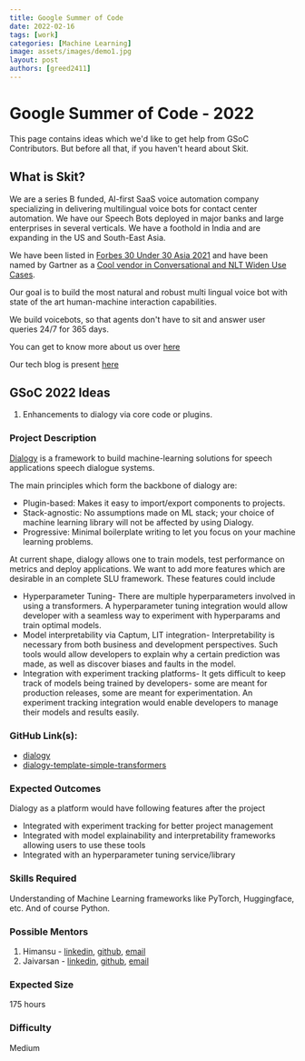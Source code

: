 ```yaml
---
title: Google Summer of Code
date: 2022-02-16
tags: [work]
categories: [Machine Learning]
image: assets/images/demo1.jpg
layout: post
authors: [greed2411]
---
```



# Google Summer of Code - 2022

This page contains ideas which we'd like to get help from GSoC Contributors. But before all that, if you haven't heard about Skit.


## What is Skit?

We are a series B funded, AI-first SaaS voice automation company specializing in delivering multilingual voice bots for contact center automation. We have our Speech Bots deployed in major banks and large enterprises in several verticals. We have a foothold in India and are expanding in the US and South-East Asia.

We have been listed in [Forbes 30 Under 30 Asia 2021](https://www.forbes.com/sites/johnkang/2021/04/19/the-forbes-30-under-30-asia-startups-unshackling-businesses-using-ai/?sh=9268fa85f9aa) and have been named by Gartner as a [Cool vendor in Conversational and NLT Widen Use Cases](https://www.businesswire.com/news/home/20211221005315/en/Skit-Named-as-a-Cool-Vendor-in-Gartner-Cool-Vendors-in-Conversational-and-NLT-Widen-Use-Cases-Domain-Knowledge-and-Dialect-Support?utm_medium=email&_hsmi=202791220&_hsenc=p2ANqtz--yQEAO9Q810nr71J9I8MPppXkOWpWg51LqIrOdv_Wc2X_Hj-ydmia5ruRLbQEEat7EPQ6fn_GHMMVWu4tUV8beoU2BQA&utm_content=202791220&utm_source=hs_email).

Our goal is to build the most natural and robust multi lingual voice bot with state of the art human-machine interaction capabilities.

We build voicebots, so that agents don't have to sit and answer user queries 24/7 for 365 days.

You can get to know more about us over [here](https://skit.ai/)

Our tech blog is present [here](https://tech.skit.ai/)


## GSoC 2022 Ideas

1. Enhancements to dialogy via core code or plugins.

### Project Description
[Dialogy](https://skit-ai.github.io/dialogy/) is a framework to build machine-learning solutions for speech applications speech dialogue systems. 

The main principles which form the backbone of dialogy are:

* Plugin-based: Makes it easy to import/export components to projects.
* Stack-agnostic: No assumptions made on ML stack; your choice of machine learning library will not be affected by using Dialogy.
* Progressive: Minimal boilerplate writing to let you focus on your machine learning problems.

At current shape, dialogy allows one to train models, test performance on metrics and deploy applications. We want to add more features which are desirable in an complete SLU framework. These features could include

* Hyperparameter Tuning- There are multiple hyperparameters involved in using a transformers. A hyperparameter tuning integration would allow developer with a seamless way to experiment with hyperparams and train optimal models.
* Model interpretability via Captum, LIT integration- Interpretability is necessary from both business and development perspectives. Such tools would allow developers to explain why a certain prediction was made, as well as discover biases and faults in the model.
* Integration with experiment tracking platforms- It gets difficult to keep track of models being trained by developers- some are meant for production releases, some are meant for experimentation. An experiment tracking integration would enable developers to manage their models and results easily.


### GitHub Link(s): 
* [dialogy](https://github.com/skit-ai/dialogy)
* [dialogy-template-simple-transformers](https://github.com/skit-ai/dialogy-template-simple-transformers)

### Expected Outcomes

Dialogy as a platform would have following features after the project
* Integrated with experiment tracking for better project management
* Integrated with model explainability and interpretability frameworks allowing users to use these tools
* Integrated with an hyperparameter tuning service/library


### Skills Required
Understanding of Machine Learning frameworks like PyTorch, Huggingface, etc.
And of course Python.


### Possible Mentors

1. Himansu - [linkedin](https://www.linkedin.com/in/himansu-didwania/), [github](https://github.com/hdidwania), [email](himansu@skit.ai)
2. Jaivarsan - [linkedin](https://www.linkedin.com/in/jaivarsan-b-50264b148/), [github](https://github.com/greed2411), [email](jaivarsan@skit.ai)

### Expected Size
175 hours

### Difficulty
Medium


